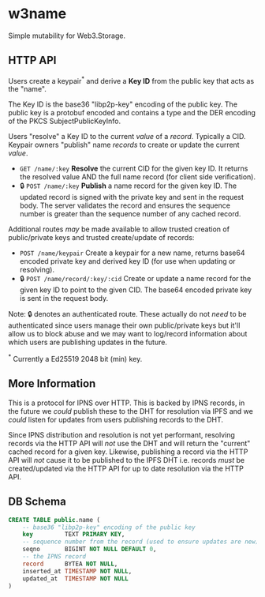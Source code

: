 # w3name

Simple mutability for Web3.Storage.

## HTTP API

Users create a keypair<sup>*</sup> and derive a **Key ID** from the public key that acts as the "name".

The Key ID is the base36 "libp2p-key" encoding of the public key. The public key is a protobuf encoded and contains a type and the DER encoding of the PKCS SubjectPublicKeyInfo.

Users "resolve" a Key ID to the current _value_ of a _record_. Typically a CID. Keypair owners "publish" name _records_ to create or update the current _value_.

* `GET /name/:key`
    **Resolve** the current CID for the given key ID. It returns the resolved value AND the full name record (for client side verification).
* 🔒 `POST /name/:key`
    **Publish** a name record for the given key ID. The updated record is signed with the private key and sent in the request body. The server validates the record and ensures the sequence number is greater than the sequence number of any cached record.

Additional routes _may_ be made available to allow trusted creation of public/private keys and trusted create/update of records:

* `POST /name/keypair`
    Create a keypair for a new name, returns base64 encoded private key and derived key ID (for use when updating or resolving).
* 🔒 `POST /name/record/:key/:cid`
    Create or update a name record for the given key ID to point to the given CID. The base64 encoded private key is sent in the request body.

Note: 🔒 denotes an authenticated route. These actually do not _need_ to be authenticated since users manage their own public/private keys but it'll allow us to block abuse and we may want to log/record information about which users are publishing updates in the future.

<sup>*</sup> Currently a Ed25519 2048 bit (min) key.

## More Information

This is a protocol for IPNS over HTTP. This is backed by IPNS records, in the future we _could_ publish these to the DHT for resolution via IPFS and we _could_ listen for updates from users publishing records to the DHT.

Since IPNS distribution and resolution is not yet performant, resolving records via the HTTP API will _not_ use the DHT and will return the "current" cached record for a given key. Likewise, publishing a record via the HTTP API will _not_ cause it to be published to the IPFS DHT i.e. records _must_ be created/updated via the HTTP API for up to date resolution via the HTTP API.

## DB Schema

```sql
CREATE TABLE public.name (
    -- base36 "libp2p-key" encoding of the public key
    key         TEXT PRIMARY KEY,
    -- sequence number from the record (used to ensure updates are new)
    seqno       BIGINT NOT NULL DEFAULT 0,
    -- the IPNS record
    record      BYTEA NOT NULL,
    inserted_at TIMESTAMP NOT NULL,
    updated_at  TIMESTAMP NOT NULL
)
```
